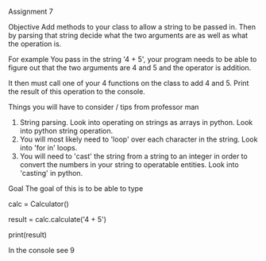 Assignment 7

Objective
Add methods to your class to allow a string to be passed in. Then by parsing that string decide
what the two arguments are as well as what the operation is. 

For example
You pass in the string '4 + 5', your program needs to be able to figure out that the two arguments
are 4 and 5 and the operator is addition.

It then must call one of your 4 functions on the class to add 4 and 5.
Print the result of this operation to the console.

Things you will have to consider / tips from professor man
1. String parsing. Look into operating on strings as arrays in python. Look into python string operation.
2. You will most likely need to 'loop' over each character in the string. Look into 'for in' loops.
3. You will need to 'cast' the string from a string to an integer in order to convert
   the numbers in your string to operatable entities. Look into 'casting' in python.

Goal
The goal of this is to be able to type

calc = Calculator()

result = calc.calculate('4 + 5')

print(result)

In the console see 9
